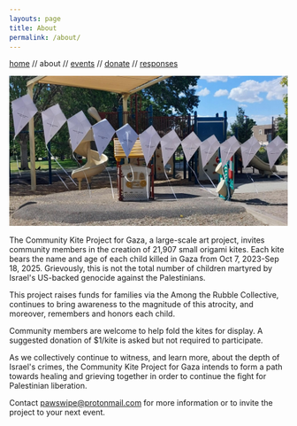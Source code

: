 ```yaml
---
layouts: page
title: About
permalink: /about/
---
```


[home](./index.markdown)  //  about  //  [events](./events.markdown)  //  [donate](./donate.markdown)  //  [responses](./responses.markdown)



![kites hanging in a playground](./img/kites-in-front-of-playstructure.jpeg)

The Community Kite Project for Gaza, a large-scale art project, invites community members in the creation of 21,907 small origami kites. Each kite bears the name and age of each child killed in Gaza from Oct 7, 2023-Sep 18, 2025. Grievously, this is not the  total number of children martyred by Israel's US-backed genocide against the Palestinians. 

This project raises funds for families via the Among the Rubble Collective, continues to bring awareness to the magnitude of this atrocity, and moreover, remembers and honors each child. 

Community members are welcome to help fold the kites for display. A suggested donation of $1/kite is asked but not required to participate. 

As we collectively continue to witness, and learn more, about the depth of Israel's crimes, the Community Kite Project for Gaza intends to form a path towards healing and grieving together in order to continue the fight for Palestinian liberation.

Contact [pawswipe@protonmail.com](mailto:pawswipe@protonmail.com) for more information or to invite the project to your next event.
